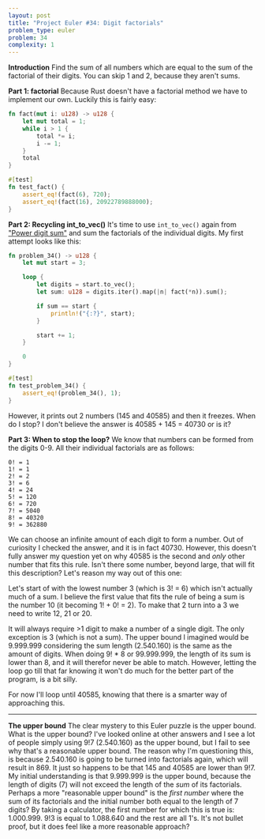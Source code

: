 ```yaml
---
layout: post
title: "Project Euler #34: Digit factorials"
problem_type: euler
problem: 34
complexity: 1
---
```




**Introduction**
Find the sum of all numbers which are equal to the sum of the factorial of their digits. You can skip 1 and 2, because they aren't sums.

**Part 1: factorial**
Because Rust doesn't have a factorial method we have to implement our own. Luckily this is fairly easy:

```rust
fn fact(mut i: u128) -> u128 {
    let mut total = 1;
    while i > 1 {
        total *= i;
        i -= 1;
    }
    total
}

#[test]
fn test_fact() {
    assert_eq!(fact(6), 720);
    assert_eq!(fact(16), 20922789888000);
}
```

**Part 2: Recycling int_to_vec()**
It's time to use `int_to_vec()` again from ["Power digit sum"](/2021/10/26/project-euler-16-power-digit-sum.html) and sum the factorials of the individual digits. My first attempt looks like this:

```rust
fn problem_34() -> u128 {
    let mut start = 3;

    loop {
        let digits = start.to_vec();
        let sum: u128 = digits.iter().map(|n| fact(*n)).sum();

        if sum == start {
            println!("{:?}", start);
        }

        start += 1;
    }

    0
}

#[test]
fn test_problem_34() {
    assert_eq!(problem_34(), 1);
}
```
However, it prints out 2 numbers (145 and 40585) and then it freezes. When do I stop? I don't believe the answer is 40585 + 145 = 40730 or is it?

**Part 3: When to stop the loop?**
We know that numbers can be formed from the digits 0-9. All their individual factorials are as follows:

```
0! = 1
1! = 1
2! = 2
3! = 6
4! = 24
5! = 120
6! = 720
7! = 5040
8! = 40320
9! = 362880
```

We can choose an infinite amount of each digit to form a number. Out of curiosity I checked the answer, and it is in fact 40730. However, this doesn't fully answer my question yet on why 40585 is the second and _only_ other number that fits this rule. Isn't there some number, beyond large, that will fit this description? Let's reason my way out of this one:

Let's start of with the lowest number 3 (which is 3! = 6) which isn't actually much of a sum. I believe the first value that fits the rule of being a sum is the number 10 (it becoming 1! + 0! = 2). To make that 2 turn into a 3 we need to write 12, 21 or 20.

It will always require >1 digit to make a number of a single digit. The only exception is 3 (which is not a sum). The upper bound I imagined would be 9.999.999 considering the sum length (2.540.160) is the same as the amount of digits. When doing 9! * 8 or 99.999.999, the length of its sum is lower than 8, and it will therefor never be able to match. However, letting the loop go till that far knowing it won't do much for the better part of the program, is a bit silly.

For now I'll loop until 40585, knowing that there is a smarter way of approaching this.

---

**The upper bound**
The clear mystery to this Euler puzzle is the upper bound. What is the upper bound? I've looked online at other answers and I see a lot of people simply using 9!7 (2.540.160) as the upper bound, but I fail to see why that's a reasonable upper bound. The reason why I'm questioning this, is because 2.540.160 is going to be turned into factorials again, which will result in 869. It just so happens to be that 145 and 40585 are lower than 9!7. My initial understanding is that 9.999.999 is the upper bound, because the length of digits (7) will not exceed the length of the _sum_ of its factorials. Perhaps a more "reasonable upper bound" is the _first number_ where the sum of its factorials and the initial number both equal to the length of 7 digits? By taking a calculator, the first number for which this is true is: 1.000.999. 9!3 is equal to 1.088.640 and the rest are all 1's. It's not bullet proof, but it does feel like a more reasonable approach?


